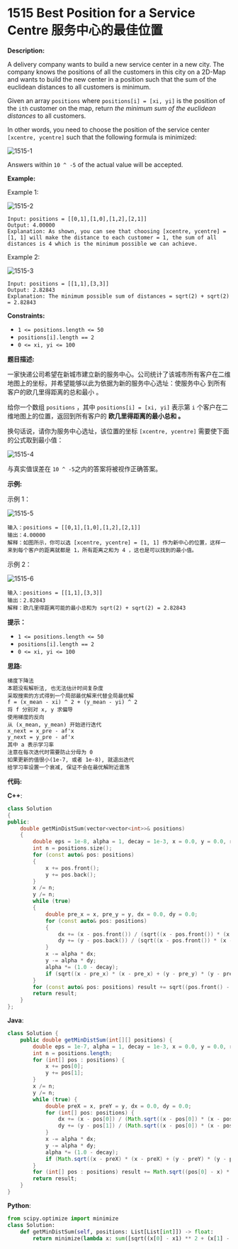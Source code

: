 # 1515 Best Position for a Service Centre 服务中心的最佳位置

__Description:__

A delivery company wants to build a new service center in a new city. The company knows the positions of all the customers in this city on a 2D-Map and wants to build the new center in a position such that the sum of the euclidean distances to all customers is minimum.

Given an array `positions` where `positions[i] = [xi, yi]` is the position of the `ith` customer on the map, return _the minimum sum of the euclidean distances_ to all customers.

In other words, you need to choose the position of the service center `[xcentre, ycentre]` such that the following formula is minimized:

![1515-1](https://assets.leetcode.com/uploads/2020/06/25/q4_edited.jpg)

Answers within `10 ^ -5` of the actual value will be accepted.

__Example:__

Example 1:

![1515-2](https://assets.leetcode.com/uploads/2020/06/25/q4_e1.jpg)

```text
Input: positions = [[0,1],[1,0],[1,2],[2,1]]
Output: 4.00000
Explanation: As shown, you can see that choosing [xcentre, ycentre] = [1, 1] will make the distance to each customer = 1, the sum of all distances is 4 which is the minimum possible we can achieve.
```

Example 2:

![1515-3](https://assets.leetcode.com/uploads/2020/06/25/q4_e3.jpg)

```text
Input: positions = [[1,1],[3,3]]
Output: 2.82843
Explanation: The minimum possible sum of distances = sqrt(2) + sqrt(2) = 2.82843
```

__Constraints:__

- `1 <= positions.length <= 50`
- `positions[i].length == 2`
- `0 <= xi, yi <= 100`

__题目描述:__

一家快递公司希望在新城市建立新的服务中心。公司统计了该城市所有客户在二维地图上的坐标，并希望能够以此为依据为新的服务中心选址：使服务中心 到所有客户的欧几里得距离的总和最小 。

给你一个数组 `positions` ，其中 `positions[i] = [xi, yi]` 表示第 `i` 个客户在二维地图上的位置，返回到所有客户的 __欧几里得距离的最小总和 。__

换句话说，请你为服务中心选址，该位置的坐标 `[xcentre, ycentre]` 需要使下面的公式取到最小值：

![1515-4](https://assets.leetcode-cn.com/aliyun-lc-upload/uploads/2020/07/12/q4_edited.jpg)

与真实值误差在 `10 ^ -5`之内的答案将被视作正确答案。

__示例:__

示例 1：

![1515-5](https://assets.leetcode-cn.com/aliyun-lc-upload/uploads/2020/07/12/q4_e1.jpg)

```text
输入：positions = [[0,1],[1,0],[1,2],[2,1]]
输出：4.00000
解释：如图所示，你可以选 [xcentre, ycentre] = [1, 1] 作为新中心的位置，这样一来到每个客户的距离就都是 1，所有距离之和为 4 ，这也是可以找到的最小值。
```

示例 2：

![1515-6](https://assets.leetcode-cn.com/aliyun-lc-upload/uploads/2020/07/12/q4_e3.jpg)

```text
输入：positions = [[1,1],[3,3]]
输出：2.82843
解释：欧几里得距离可能的最小总和为 sqrt(2) + sqrt(2) = 2.82843
```

__提示：__

- `1 <= positions.length <= 50`
- `positions[i].length == 2`
- `0 <= xi, yi <= 100`

__思路:__

```text
梯度下降法
本题没有解析法, 也无法估计时间复杂度
采取搜索的方式得到一个局部最优解来代替全局最优解
f = (x_mean - xi) ^ 2 + (y_mean - yi) ^ 2
将 f 分别对 x, y 求偏导
使用梯度的反向
从 (x_mean, y_mean) 开始进行迭代
x_next = x_pre - af'x
y_next = y_pre - af'x
其中 a 表示学习率
注意在每次迭代时需要防止分母为 0
如果更新的值很小(1e-7, 或者 1e-8), 就退出迭代
给学习率设置一个衰减, 保证不会在最优解附近震荡
```

__代码:__

__C++__:

```C++
class Solution 
{
public:
    double getMinDistSum(vector<vector<int>>& positions) 
    {
        double eps = 1e-8, alpha = 1, decay = 1e-3, x = 0.0, y = 0.0, result = 0;
        int n = positions.size();
        for (const auto& pos: positions) 
        {
            x += pos.front();
            y += pos.back();
        }
        x /= n;
        y /= n;
        while (true) 
        {
            double pre_x = x, pre_y = y, dx = 0.0, dy = 0.0;
            for (const auto& pos: positions) 
            {
                dx += (x - pos.front()) / (sqrt((x - pos.front()) * (x - pos.front()) + (y - pos.back()) * (y - pos.back())) + eps);
                dy += (y - pos.back()) / (sqrt((x - pos.front()) * (x - pos.front()) + (y - pos.back()) * (y - pos.back())) + eps);
            }
            x -= alpha * dx;
            y -= alpha * dy;
            alpha *= (1.0 - decay);
            if (sqrt((x - pre_x) * (x - pre_x) + (y - pre_y) * (y - pre_y)) < eps) break;
        }
        for (const auto& pos: positions) result += sqrt((pos.front() - x) * (pos.front() - x) + (pos.back() - y) * (pos.back() - y));
        return result;
    }
};
```

__Java__:

```Java
class Solution {
    public double getMinDistSum(int[][] positions) {
        double eps = 1e-7, alpha = 1, decay = 1e-3, x = 0.0, y = 0.0, result = 0;
        int n = positions.length;
        for (int[] pos : positions) {
            x += pos[0];
            y += pos[1];
        }
        x /= n;
        y /= n;
        while (true) {
            double preX = x, preY = y, dx = 0.0, dy = 0.0; 
            for (int[] pos: positions) {
                dx += (x - pos[0]) / (Math.sqrt((x - pos[0]) * (x - pos[0]) + (y - pos[1]) * (y - pos[1])) + eps);
                dy += (y - pos[1]) / (Math.sqrt((x - pos[0]) * (x - pos[0]) + (y - pos[1]) * (y - pos[1])) + eps);
            }
            x -= alpha * dx;
            y -= alpha * dy;
            alpha *= (1.0 - decay);
            if (Math.sqrt((x - preX) * (x - preX) + (y - preY) * (y - preY)) < eps) break;
        }
        for (int[] pos : positions) result += Math.sqrt((pos[0] - x) * (pos[0] - x) + (pos[1] - y) * (pos[1] - y));
        return result;
    }
}
```

__Python__:

```Python
from scipy.optimize import minimize
class Solution:
    def getMinDistSum(self, positions: List[List[int]]) -> float:
        return minimize(lambda x: sum([sqrt((x[0] - x1) ** 2 + (x[1] - y1) ** 2) for x1, y1 in positions]), [50, 50]).fun
```
